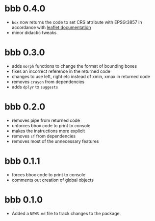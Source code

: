 # bbb 0.4.0
* `box` now returns the code to set CRS attribute with EPSG:3857 in accordance
with [leaflet documentation](https://rstudio.github.io/leaflet/projections.html)
* minor didactic tweaks

# bbb 0.3.0
* adds `morph` functions to change the format of bounding boxes
* fixes an incorrect reference in the returned code
* changes to use left, right etc instead of xmin, xmax in returned code
* removes `crayon` from dependencies
* adds `dplyr` to `suggests`

# bbb 0.2.0
* removes pipe from returned code
* unforces bbox code to print to console
* makes the instructions more explicit
* removes `sf` from dependencies
* removes most of the unnecessary features

# bbb 0.1.1
* forces bbox code to print to console
* comments out creation of global objects

# bbb 0.1.0
* Added a `NEWS.md` file to track changes to the package.
